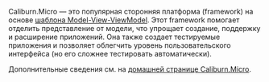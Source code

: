 ﻿Caliburn.Micro — это популярная сторонняя платформа (framework) на основе [шаблона Model-View-ViewModel](https://ru.wikipedia.org/wiki/Model-View-ViewModel). Этот framework помогает отделить представление от модели, что упрощает создание, поддержку и расширение приложений. Она также создает тестируемые приложения и позволяет облегчить уровень пользовательского интерфейса (но его сложнее тестировать автоматически).

Дополнительные сведения см. на [домашней странице Caliburn.Micro](http://caliburnmicro.com/).
